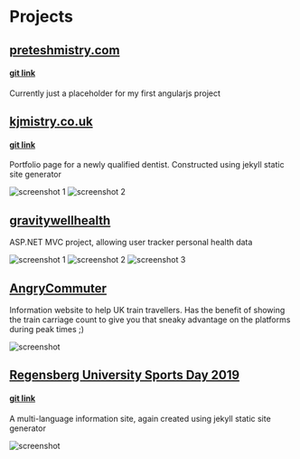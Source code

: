 ---
---
# Projects

## [preteshmistry.com](http://www.preteshmistry.com)
#### [git link](https://github.com/teshio/preteshmistry.com)
Currently just a placeholder for my first angularjs project

## [kjmistry.co.uk](https://kjmistry.co.uk/)
#### [git link](https://github.com/fenkicorp/kjmistry)
Portfolio page for a newly qualified dentist. Constructed using jekyll static site generator

![screenshot 1](/images/kjmistry-1.png)
![screenshot 2](/images/kjmistry-2.png)

## [gravitywellhealth](https://healthreading.azurewebsites.net)
ASP.NET MVC project, allowing user tracker personal health data

![screenshot 1](/images/health-1.png)
![screenshot 2](/images/health-2.png)
![screenshot 3](/images/health-3.png)

## [AngryCommuter](https://birchwoodcommuter.azurewebsites.net)
Information website to help UK train travellers. Has the benefit of showing the train carriage count to give you that sneaky advantage on the platforms during peak times ;)

![screenshot](/images/angrycommuter-1.png)

## [Regensberg University Sports Day 2019](https://teshio.github.io/regensburg-sport/de/)
#### [git link](https://github.com/teshio/regensburg-sport)
A multi-language information site, again created using jekyll static site generator

![screenshot](/images/sport-1.png)
